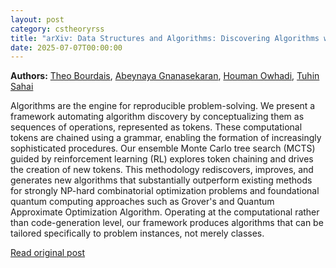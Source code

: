 ```yaml
---
layout: post
category: cstheoryrss
title: "arXiv: Data Structures and Algorithms: Discovering Algorithms with Computational Language Processing"
date: 2025-07-07T00:00:00
---
```


**Authors:** [Theo Bourdais](https://dblp.uni-trier.de/search?q=Theo+Bourdais), [Abeynaya Gnanasekaran](https://dblp.uni-trier.de/search?q=Abeynaya+Gnanasekaran), [Houman Owhadi](https://dblp.uni-trier.de/search?q=Houman+Owhadi), [Tuhin Sahai](https://dblp.uni-trier.de/search?q=Tuhin+Sahai)

Algorithms are the engine for reproducible problem-solving. We present a
framework automating algorithm discovery by conceptualizing them as sequences
of operations, represented as tokens. These computational tokens are chained
using a grammar, enabling the formation of increasingly sophisticated
procedures. Our ensemble Monte Carlo tree search (MCTS) guided by reinforcement
learning (RL) explores token chaining and drives the creation of new tokens.
This methodology rediscovers, improves, and generates new algorithms that
substantially outperform existing methods for strongly NP-hard combinatorial
optimization problems and foundational quantum computing approaches such as
Grover's and Quantum Approximate Optimization Algorithm. Operating at the
computational rather than code-generation level, our framework produces
algorithms that can be tailored specifically to problem instances, not merely
classes.

[Read original post](http://arxiv.org/abs/2507.03190v1)

